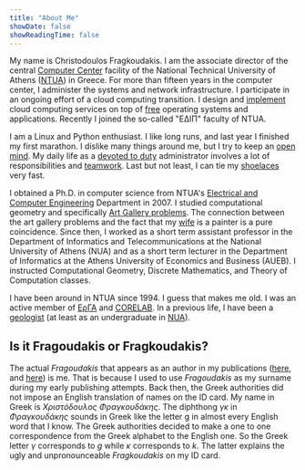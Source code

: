 ```yaml
---
title: "About Me"
showDate: false
showReadingTime: false
---
```


My name is Christodoulos Fragkoudakis. I am the associate director of the central [Computer Center][computer center]
facility of the National Technical University of Athens ([NTUA][ntua]) in
Greece. For more than fifteen years in the computer center, I administer the
systems and network infrastructure. I participate in an ongoing effort of
a cloud computing transition. I design and [implement][cloudpaper] cloud
computing services on top of [free][floss] operating systems and applications.
Recently I joined the so-called "ΕΔΙΠ" faculty of NTUA.

I am a Linux and Python enthusiast. I like long runs, and last year I finished
my first marathon. I dislike many things around me, but I try to keep an [open
mind][open mind]. My daily life as a [devoted to duty][devoted] administrator
involves a lot of responsibilities and [teamwork][teamwork]. Last but not
least, I can tie my [shoelaces][shoelace] very fast.

I obtained a Ph.D. in computer science from NTUA's [Electrical and Computer
Engineering][ntuaecedept] Department in 2007. I studied computational geometry
and specifically [Art Gallery problems][art gallery]. The connection between
the art gallery problems and the fact that my [wife][wife] is a painter is
a pure coincidence. Since then, I worked as a short term assistant professor in
the Department of Informatics and Telecommunications at the National University
of Athens (NUA) and as a short term lecturer in the Department of Informatics
at the Athens University of Economics and Business (AUEB). I instructed
Computational Geometry, Discrete Mathematics, and Theory of Computation
classes.

I have been around in NTUA since 1994. I guess that makes me old. I was an
active member of [ΕρΓΑ][erga] and [CORELAB][corelab]. In a previous life,
I have been a [geologist][how to spot a geologist] (at least as an
undergraduate in [NUA][geonua]).

## Is it Fragoudakis or Fragkoudakis?

The actual _Fragoudakis_ that appears as an author in my publications
([here][dblp], and [here][igi]) is me. That is because I used to use
_Fragoudakis_ as my surname during my early publishing attempts. Back then, the
Greek authorities did not impose an English translation of names on the ID
card. My name in Greek is _Χριστόδουλος Φραγκουδάκης_. The diphthong _γκ_ in
_Φραγκουδάκης_ sounds in Greek like the letter g in almost every English word
that I know. The Greek authorities decided to make a one to one correspondence
from the Greek alphabet to the English one. So the Greek letter _γ_ corresponds
to _g_ while _κ_ corresponds to _k_. The latter explains the ugly and
unpronounceable _Fragkoudakis_ on my ID card.

[ntua]: http://www.ntua.gr
[computer center]: http://www.central.ntua.gr
[teamwork]: /2015/09/29/team-work.html
[wife]: http://michalakopoulou.gr
[devoted]: https://xkcd.com/705/
[shoelace]: /2017/04/18/how-to-tie-a-shoelace-really-fast.html
[erga]: http://erga.di.uoa.gr/index.html
[corelab]: http://corelab.ntua.gr/
[geonua]: http://www.geol.uoa.gr/index.php/en/
[how to spot a geologist]: https://youtu.be/o4CFaClI4ow
[art gallery]: https://en.wikipedia.org/wiki/Art_gallery_problem
[ntuaecedept]: https://www.ece.ntua.gr/en
[dblp]: https://dblp.uni-trier.de/pers/hd/f/Fragoudakis:Christodoulos
[igi]: https://www.igi-global.com/gateway/chapter/62221
[floss]: https://www.gnu.org/philosophy/floss-and-foss.html
[cloudpaper]: https://ieeexplore.ieee.org/document/6681228
[open mind]: https://quoteinvestigator.com/2014/04/13/open-mind/
